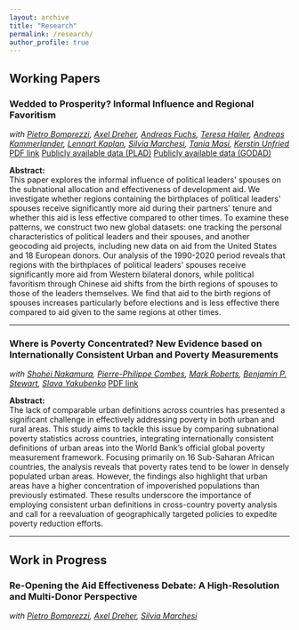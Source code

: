 ```yaml
---
layout: archive
title: "Research"
permalink: /research/
author_profile: true
---
```


## Working Papers

### Wedded to Prosperity? Informal Influence and Regional Favoritism
_with [Pietro Bomprezzi](https://sites.google.com/view/pietrobomprezzi/home), [Axel Dreher](https://axel-dreher.de/), [Andreas Fuchs](https://andreas-fuchs.weebly.com/), [Teresa Hailer](https://www.awi.uni-heidelberg.de/en/professorships/international-development-economics/teresa-hailer-ma), [Andreas Kammerlander](https://iep.uni-freiburg.de/copy_of_team/andreas-kammerlander-m-sc%202/andreas-kammerlander-m-sc), [Lennart Kaplan](https://sites.google.com/view/lennart-kaplan/home), [Silvia Marchesi](https://sites.google.com/site/ssilviamarchesi/home), [Tania Masi](https://sites.google.com/view/taniamasi), [Kerstin Unfried](https://sites.google.com/view/kerstin-unfried/home)_
[PDF link](https://www.ifo.de/en/cesifo/publications/2024/working-paper/wedded-prosperity-informal-influence-and-regional-favoritism) 
[Publicly available data (PLAD)](https://plad.me/)
[Publicly available data (GODAD)](https://godad.me/)

**Abstract:**  
This paper explores the informal influence of political leaders' spouses on the subnational allocation and effectiveness of development aid. We investigate whether regions containing the birthplaces of political leaders' spouses receive significantly more aid during their partners' tenure and whether this aid is less effective compared to other times. To examine these patterns, we construct two new global datasets: one tracking the personal characteristics of political leaders and their spouses, and another geocoding aid projects, including new data on aid from the United States and 18 European donors. Our analysis of the 1990-2020 period reveals that regions with the birthplaces of political leaders' spouses receive significantly more aid from Western bilateral donors, while political favoritism through Chinese aid shifts from the birth regions of spouses to those of the leaders themselves. We find that aid to the birth regions of spouses increases particularly before elections and is less effective there compared to aid given to the same regions at other times.

---

### Where is Poverty Concentrated? New Evidence based on Internationally Consistent Urban and Poverty Measurements
_with [Shohei Nakamura](https://sites.google.com/site/shoheinakamuraspage/home), [Pierre-Philippe Combes](https://sites.google.com/view/pierrephilippecombes/), [Mark Roberts](https://sites.google.com/view/mark-roberts/home), [Benjamin P. Stewart](https://www.worldbank.org/en/about/people/b/benjamin-p-stewart#1), [Slava Yakubenko](https://sites.google.com/view/yakubenko/home)_ 
[PDF link](https://documents1.worldbank.org/curated/en/099823311272312886/pdf/IDU047ac48f0062ea04222098780cda70c42240d.pdf) 


**Abstract:**  
The lack of comparable urban definitions across countries has presented a significant challenge in effectively addressing poverty in both urban and rural areas. This study aims to tackle this issue by comparing subnational poverty statistics across countries, integrating internationally consistent definitions of urban areas into the World Bank’s official global poverty measurement framework. Focusing primarily on 16 Sub-Saharan African countries, the analysis reveals that poverty rates tend to be lower in densely populated urban areas. However, the findings also highlight that urban areas have a higher concentration of impoverished populations than previously estimated. These results underscore the importance of employing consistent urban definitions in cross-country poverty analysis and call for a reevaluation of geographically targeted policies to expedite poverty reduction efforts. 

---

## Work in Progress

### Re-Opening the Aid Effectiveness Debate: A High-Resolution and Multi-Donor Perspective
_with [Pietro Bomprezzi](https://sites.google.com/view/pietrobomprezzi/home), [Axel Dreher](https://axel-dreher.de/), [Silvia Marchesi](https://sites.google.com/site/ssilviamarchesi/home)_



